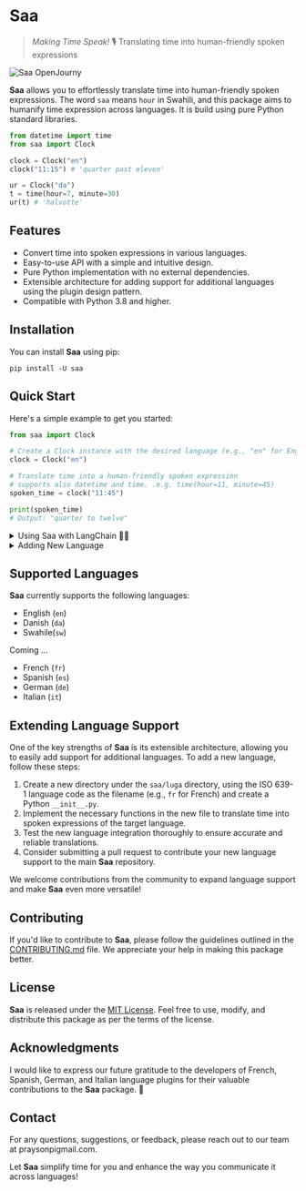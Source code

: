 # Saa
> _Making Time Speak!_ 🎙️
Translating time into human-friendly spoken expressions

![Saa OpenJourny](watch.png)

**Saa** allows you to effortlessly translate time into human-friendly spoken expressions. The word `saa` means `hour` in Swahili, and this package aims to humanify time expression across languages. It is build using pure Python standard libraries.

```python
from datetime import time
from saa import Clock

clock = Clock("en")
clock("11:15") # 'quarter past eleven'

ur = Clock("da")
t = time(hour=7, minute=30)
ur(t) # 'halvotte'
```

## Features

- Convert time into spoken expressions in various languages.
- Easy-to-use API with a simple and intuitive design.
- Pure Python implementation with no external dependencies.
- Extensible architecture for adding support for additional languages using the plugin design pattern.
- Compatible with Python 3.8 and higher.

## Installation

You can install **Saa** using pip:

```shell
pip install -U saa
```

## Quick Start

Here's a simple example to get you started:

```python
from saa import Clock

# Create a Clock instance with the desired language (e.g., "en" for English)
clock = Clock("en")

# Translate time into a human-friendly spoken expression
# supports also datetime and time. .e.g. time(hour=11, minute=45)
spoken_time = clock("11:45")

print(spoken_time)
# Output: "quarter to twelve"
```

<details>
  <summary>Using Saa with LangChain 🦜🔗</summary>

```python
from datetime import datetime
from langchain.agents import initialize_agent, Tool
from langchain.agents import AgentType
from langchain.llms import OpenAI
from langchain import SerpAPIWrapper
from saa import Clock

search = SerpAPIWrapper()
clock = Clock("en")

tools = [
    Tool(
        name="Search",
        func=search.run,
        description="useful for when you need to answer questions about current events",
    ),
    Tool(
        name="Saa",
        func=lambda x:  f"It is {clock(datetime.now())}",
        description=("A Current Timer teller. Use this more s about what is current "
                     "time, like 'what time is it?' or 'what is the current clock?'"),
        return_direct=False,
    ),
]

agent = initialize_agent(
    tools,
    OpenAI(temperature=0),
    agent=AgentType.ZERO_SHOT_REACT_DESCRIPTION,
    verbose=True,
)

if __name__ == "__main__":

    user_input = input("Human: ") 
    print(agent.run(user_input))
  ```
Example: 
Prompt: `How many minutes are left before it is a quarter past twelve? Think step by step` 

![image](https://github.com/Proteusiq/saa/assets/14926709/5244c159-5fc3-4ac6-a9fa-829f9cf6ece6)

</details>

<details>
  <summary>Adding New Language</summary>

Using `Kiswahili` as an example as ABC of how to add a new language
 1. Create a folder with  under the `saa/luga` directory, using the ISO 639-1 language code
 ```bash
 mkdir saa/luga/sw && touch saa/luga/sw/__init__.py
 ```

 2. Contents of  `__init__.py` must have the following pattern
 ```python
from dataclasses import dataclass
from saa.core.language import Luga


@dataclass(init=False, eq=False, repr=False, frozen=False)
class LanguageName(Luga):
    ...

class Language(LanguageName):
    pass
 ```

So for `Swahili` the skeleton of `saa/luga/sw/__init__.py` would be:

```python
...

@dataclass(init=False, eq=False, repr=False, frozen=False)
class Swahili(Luga):
    ...

class Language(Swahili):
    pass
...
```

Since we are implementing `Luga`, our tasks now is to implement both the properties (`time`, `number_connector`, `connect_format`) and static methods (`time_logic`, `post_logic`).

In Swahili `class`, time is expressed in terms of hour and then minutes. time_indicator

```python
time = {
    "to": "saa {hour} na dakika {minute} time_indicator",
    "past": "saa {hour} kasoro dakika {minute}time_indicator",
    0: "saa {hour} time_indicator",
    15: "saa {hour} na robo time_indicator",
    45: "saa {hour} kasorobo time_indicator",
    30: "saa {hour} na nusu time_indicator",
}
```

The numbers connector is Swahili is `na`, and the connection format is "{tens_digits @ index 0} {[number_connector] @ index 1} {ones_digits @ index 2}"

```python
number_connector = "na"
connect_format = "{0} {1} {2}"
```

Given the implementations of Numbers converter, will include 11-19 even though we could deduced them as 20-50s. The numbers are as following:
```python
numbers = {
    0: "sifuri",
    1: "moja",
    2: "mbili",
    3: "tatu",
    4: "nne",
    5: "tano",
    6: "sita",
    7: "saba",
    8: "nane",
    9: "tisa",
    10: "kumi",
    11: "kumi na moja",
    12: "kumi na mbili",
    13: "kumi na tatu",
    14: "kumi na nne",
    15: "kumi na tano",
    16: "kumi na sita",
    17: "kumi na saba",
    18: "kumi na nane",
    19: "kumi na tisa",
    20: "ishirini",
    30: "thelathini",
    40: "arobaini",
    50: "hamsini",
}
```

The major task is on time logic. In Swahili, 7 AM is the first hour in the morning, while 7 PM is the first hour in the evenning (jioni). 6 AM is the 12th hour in the morning ( asubuhi), while 6 PM is the 12th hour in the evenning.

```
"""
 0 - 11 asubuhi 
 12 - 15 mchana 
 16 - 19 jioni
 20 - 23 usiku 
"""

day_divisions = {
        0: "asubuhi",
        1: "asubuhi",
        2: "asubuhi",
        3: "asubuhi",
        4: "asubuhi",
        5: "asubuhi",
        6: "asubuhi",
        7: "asubuhi",
        8: "asubuhi",
        9: "asubuhi",
        10: "asubuhi",
        11: "asubuhi",
        12: "mchana",
        13: "mchana",
        14: "mchana",
        15: "mchana",
        16: "jioni",
        17: "jioni",
        18: "jioni",
        19: "jioni",
        20: "usiku",
        21: "usiku",
        22: "usiku",
        23: "usiku",
    }

    @staticmethod
    def post_logic(text: str) -> str:
        return text
```

Time to write tests ...

</details>


## Supported Languages

**Saa** currently supports the following languages:

- English (`en`)
- Danish (`da`)
- Swahile(`sw`)

Coming ...
- French (`fr`)
- Spanish (`es`)
- German (`de`)
- Italian (`it`)

## Extending Language Support

One of the key strengths of **Saa** is its extensible architecture, allowing you to easily add support for additional languages. To add a new language, follow these steps:

1. Create a new directory under the `saa/luga` directory, using the ISO 639-1 language code as the filename (e.g., `fr` for French) and create a Python `__init__.py`.
2. Implement the necessary functions in the new file to translate time into spoken expressions of the target language.
3. Test the new language integration thoroughly to ensure accurate and reliable translations.
4. Consider submitting a pull request to contribute your new language support to the main **Saa** repository.

We welcome contributions from the community to expand language support and make **Saa** even more versatile!

## Contributing

If you'd like to contribute to **Saa**, please follow the guidelines outlined in the [CONTRIBUTING.md](https://github.com/your-username/saa/blob/main/CONTRIBUTING.md) file. We appreciate your help in making this package better.

## License

**Saa** is released under the [MIT License](https://github.com/your-username/saa/blob/main/LICENSE). Feel free to use, modify, and distribute this package as per the terms of the license.

## Acknowledgments

I would like to express our future gratitude to the developers of French, Spanish, German, and Italian language plugins for their valuable contributions to the **Saa** package. 🤣

## Contact

For any questions, suggestions, or feedback, please reach out to our team at praysonpi<at>gmail.com.

Let **Saa** simplify time for you and enhance the way you communicate it across languages!

